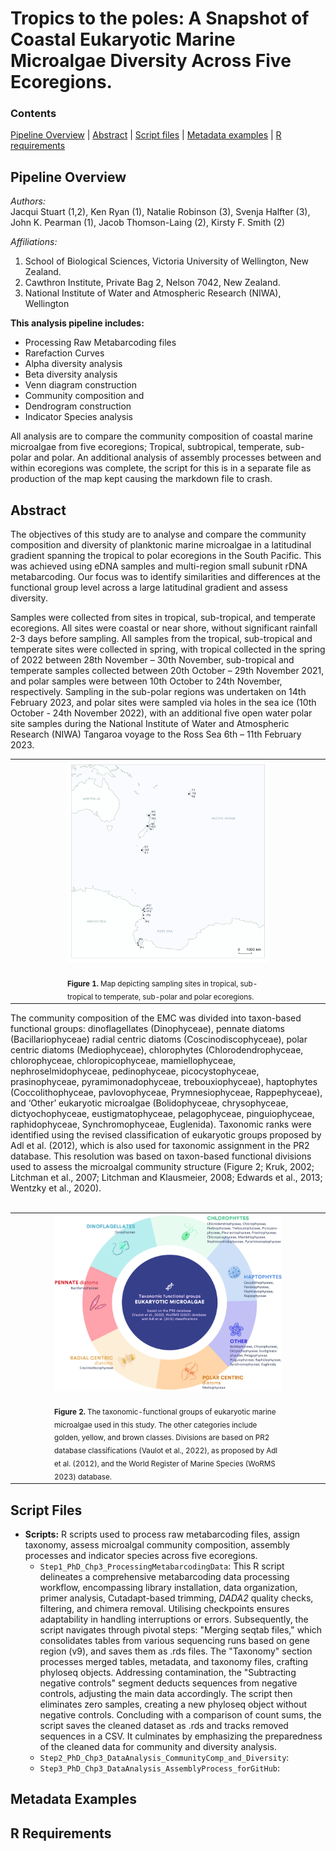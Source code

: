 # Tropics to the poles: A Snapshot of Coastal Eukaryotic Marine Microalgae Diversity Across Five Ecoregions.  
### Contents
[Pipeline Overview](#pipeline-overview)   |   [Abstract](#abstract)   |   [Script files](#script-files)   |   [Metadata examples](#metadata-examples)   |   [R requirements](#r-requirements)

## Pipeline Overview
_Authors:_  
Jacqui Stuart (1,2), Ken Ryan (1), Natalie Robinson (3), Svenja Halfter (3), John K. Pearman (1), 
Jacob Thomson-Laing (2), Kirsty F. Smith (2)

_Affiliations:_   
1.  School of Biological Sciences, Victoria University of Wellington, New Zealand.  
2.	Cawthron Institute, Private Bag 2, Nelson 7042, New Zealand.  
3.	National Institute of Water and Atmospheric Research (NIWA),  Wellington

**This analysis pipeline includes:**   
- Processing Raw Metabarcoding files
- Rarefaction Curves
- Alpha diversity analysis
- Beta diversity analysis
- Venn diagram construction
- Community composition and
- Dendrogram construction
- Indicator Species analysis 

All analysis are to compare the community composition of coastal marine microalgae from five ecoregions; Tropical, subtropical, temperate, sub-polar and polar. An additional analysis of assembly processes between and within ecoregions was complete, the script for this is in a separate file as production of the map kept causing the markdown file to crash.


## Abstract
The objectives of this study are to analyse and compare the community composition and diversity of planktonic marine microalgae in a latitudinal gradient spanning the tropical to polar ecoregions in the South Pacific. This was achieved using eDNA samples and multi-region small subunit rDNA metabarcoding. Our focus was to identify similarities and differences at the functional group level across a large latitudinal gradient and assess diversity.

Samples were collected from sites in tropical, sub-tropical, and temperate ecoregions. All sites were coastal or near shore, without significant rainfall 2-3 days before sampling. All samples from the tropical, sub-tropical and temperate sites were collected in spring, with tropical collected in the spring of 2022 between 28th November – 30th November, sub-tropical and temperate samples collected between 20th October – 29th November 2021, and polar samples were between 10th October to 24th November, respectively. Sampling in the sub-polar regions was undertaken on 14th February 2023, and polar sites were sampled via holes in the sea ice (10th October - 24th November 2022), with an additional five open water polar site samples during the National Institute of Water and Atmospheric Research (NIWA) Tangaroa voyage to the Ross Sea  6th – 11th February 2023.

<table align="center" border="0">
  <tr>
    <td width="10%"></td>
    <td width="40%">
      <img src="images/figure2.jpg"/>
      <br></br>
      <sub>
        <strong>Figure 1.</strong> Map depicting sampling sites in tropical, sub-tropical to temperate, sub-polar and polar ecoregions.
      </sub>
    </td>
    <td width="10%"></td>
  </tr>
</table>
The community composition of the EMC was divided into taxon-based functional groups: dinoflagellates (Dinophyceae), pennate diatoms (Bacillariophyceae) radial centric diatoms (Coscinodiscophyceae), polar centric diatoms (Mediophyceae), chlorophytes (Chlorodendrophyceae, chlorophyceae, chloropicophyceae, mamiellophyceae, nephroselmidophyceae, pedinophyceae, picocystophyceae, prasinophyceae, pyramimonadophyceae, trebouxiophyceae), haptophytes (Coccolithophyceae, pavlovophyceae, Prymnesiophyceae, Rappephyceae), and ‘Other’ eukaryotic microalgae (Bolidophyceae, chrysophyceae,  dictyochophyceae, eustigmatophyceae, pelagophyceae, pinguiophyceae, raphidophyceae, Synchromophyceae, Euglenida). Taxonomic ranks were identified using the revised classification of eukaryotic groups proposed by Adl et al. (2012), which is also used for taxonomic assignment in the PR2 database. This resolution was based on taxon-based functional divisions used to assess the microalgal community structure (Figure 2; Kruk, 2002; Litchman et al., 2007; Litchman and Klausmeier, 2008; Edwards et al., 2013; Wentzky et al., 2020).  
<br></br>
<table align="center" border="0">
  <tr>
    <td width="10%"></td>
    <td width="60%">
      <img src="images/figure1.jpg"/>
      <br></br>
      <sub>
        <strong>Figure 2.</strong> The taxonomic-functional groups of eukaryotic marine microalgae used in this study. The other categories include golden, yellow, and brown classes. Divisions are based on PR2 database classifications (Vaulot et al., 2022), as proposed by Adl et al. (2012), and the World Register of Marine Species (WoRMS 2023) database.
      </sub>
    </td>
    <td width="10%"></td>
  </tr>
</table>


## Script Files  

- **Scripts:** R scripts used to process raw metabarcoding files, assign taxonomy, assess microalgal community composition, assembly processes and indicator species across five ecoregions.
  - `Step1_PhD_Chp3_ProcessingMetabarcodingData`: This R script delineates a comprehensive metabarcoding data processing workflow, encompassing library installation, data organization, primer analysis, Cutadapt-based trimming, *DADA2* quality checks, filtering, and chimera removal. Utilising checkpoints ensures adaptability in handling interruptions or errors. Subsequently, the script navigates through pivotal steps: "Merging seqtab files," which consolidates tables from various sequencing runs based on gene region (v9), and saves them as .rds files. The "Taxonomy" section processes merged tables, metadata, and taxonomy files, crafting phyloseq objects. Addressing contamination, the "Subtracting negative controls" segment deducts sequences from negative controls, adjusting the main data accordingly. The script then eliminates zero samples, creating a new phyloseq object without negative controls. Concluding with a comparison of count sums, the script saves the cleaned dataset as .rds and tracks removed sequences in a CSV. It culminates by emphasizing the preparedness of the cleaned data for community and diversity analysis.
  - `Step2_PhD_Chp3_DataAnalysis_CommunityComp_and_Diversity`: 
  - `Step3_PhD_Chp3_DataAnalysis_AssemblyProcess_forGitHub`: 


## Metadata Examples



## R Requirements




  
